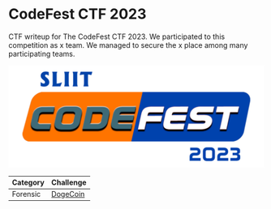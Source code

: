 # CodeFest CTF 2023
CTF writeup for The CodeFest CTF 2023. We participated to this competition as x team. We managed to secure the x place among many participating teams. 

![preview](preview.png)

|   Category   |           Challenge         |
|     ---      |              ---            |
|   Forensic   |  [DogeCoin](https://github.com/nutm3/ctf-writeups/tree/main/CodeFest%20CTF%202023/DogeCoin/)



